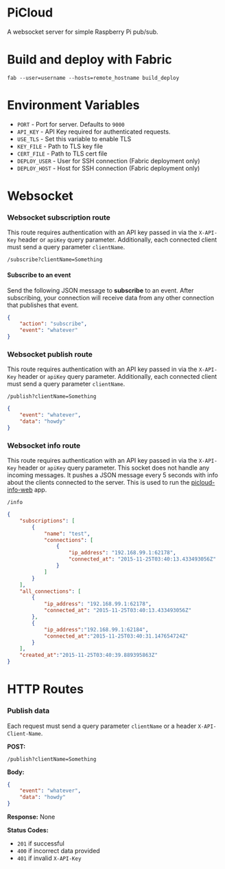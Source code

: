 PiCloud
====================

A websocket server for simple Raspberry Pi pub/sub.



Build and deploy with Fabric
====================

```
fab --user=username --hosts=remote_hostname build_deploy
```



Environment Variables
====================

* `PORT` - Port for server. Defaults to `9000`
* `API_KEY` - API Key required for authenticated requests.
* `USE_TLS` - Set this variable to enable TLS
* `KEY_FILE` - Path to TLS key file
* `CERT_FILE` - Path to TLS cert file
* `DEPLOY_USER` - User for SSH connection (Fabric deployment only)
* `DEPLOY_HOST` - Host for SSH connection (Fabric deployment only)



Websocket
====================

### Websocket subscription route

This route requires authentication with an API key passed in via the `X-API-Key` header or `apiKey` query parameter. Additionally, each connected client must send a query parameter `clientName`.

```
/subscribe?clientName=Something
```

#### Subscribe to an event

Send the following JSON message to **subscribe** to an event. After subscribing, your connection will receive data from any other connection that publishes that event.

```json
{
    "action": "subscribe",
    "event": "whatever"
}
```

### Websocket publish route

This route requires authentication with an API key passed in via the `X-API-Key` header or `apiKey` query parameter. Additionally, each connected client must send a query parameter `clientName`.

```
/publish?clientName=Something
```

```json
{
    "event": "whatever",
    "data": "howdy"
}
```


### Websocket info route

This route requires authentication with an API key passed in via the `X-API-Key` header or `apiKey` query parameter. This socket does not handle any incoming messages. It pushes a JSON message every 5 seconds with info about the clients connected to the server. This is used to run the [picloud-info-web](https://github.com/exitcodezero/picloud-info-web) app.

```
/info
```

```json
{
    "subscriptions": [
        {
            "name": "test",
            "connections": [        
                {   
                    "ip_address": "192.168.99.1:62178",     
                    "connected_at": "2015-11-25T03:40:13.433493056Z"
                }
            ]
        }
    ],
    "all_connections": [
        {
            "ip_address": "192.168.99.1:62178",
            "connected_at": "2015-11-25T03:40:13.433493056Z"
        },
        {
            "ip_address":"192.168.99.1:62184",
            "connected_at":"2015-11-25T03:40:31.147654724Z"
        }
    ],
    "created_at":"2015-11-25T03:40:39.889395863Z"
}
```



HTTP Routes
====================

### Publish data

Each request must send a query parameter `clientName` or a header `X-API-Client-Name`.

**POST:**
```
/publish?clientName=Something
```

**Body:**
```json
{
    "event": "whatever",
    "data": "howdy"
}
```

**Response:** None


**Status Codes:**
* `201` if successful
* `400` if incorrect data provided
* `401` if invalid `X-API-Key`
